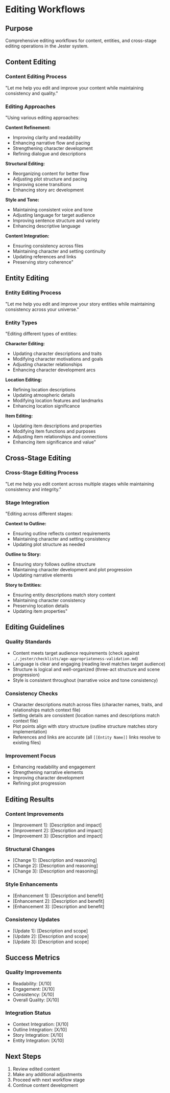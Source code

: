 

# Editing Workflows

## Purpose

Comprehensive editing workflows for content, entities, and cross-stage editing operations in the Jester system.

## Content Editing

### Content Editing Process
"Let me help you edit and improve your content while maintaining consistency and quality."

### Editing Approaches
"Using various editing approaches:

**Content Refinement:**
- Improving clarity and readability
- Enhancing narrative flow and pacing
- Strengthening character development
- Refining dialogue and descriptions

**Structural Editing:**
- Reorganizing content for better flow
- Adjusting plot structure and pacing
- Improving scene transitions
- Enhancing story arc development

**Style and Tone:**
- Maintaining consistent voice and tone
- Adjusting language for target audience
- Improving sentence structure and variety
- Enhancing descriptive language

**Content Integration:**
- Ensuring consistency across files
- Maintaining character and setting continuity
- Updating references and links
- Preserving story coherence"

## Entity Editing

### Entity Editing Process
"Let me help you edit and improve your story entities while maintaining consistency across your universe."

### Entity Types
"Editing different types of entities:

**Character Editing:**
- Updating character descriptions and traits
- Modifying character motivations and goals
- Adjusting character relationships
- Enhancing character development arcs

**Location Editing:**
- Refining location descriptions
- Updating atmospheric details
- Modifying location features and landmarks
- Enhancing location significance

**Item Editing:**
- Updating item descriptions and properties
- Modifying item functions and purposes
- Adjusting item relationships and connections
- Enhancing item significance and value"

## Cross-Stage Editing

### Cross-Stage Editing Process
"Let me help you edit content across multiple stages while maintaining consistency and integrity."

### Stage Integration
"Editing across different stages:

**Context to Outline:**
- Ensuring outline reflects context requirements
- Maintaining character and setting consistency
- Updating plot structure as needed

**Outline to Story:**
- Ensuring story follows outline structure
- Maintaining character development and plot progression
- Updating narrative elements

**Story to Entities:**
- Ensuring entity descriptions match story content
- Maintaining character consistency
- Preserving location details
- Updating item properties"

## Editing Guidelines

### Quality Standards
- Content meets target audience requirements (check against `./.jester/checklists/age-appropriateness-validation.md`)
- Language is clear and engaging (reading level matches target audience)
- Structure is logical and well-organized (three-act structure and scene progression)
- Style is consistent throughout (narrative voice and tone consistency)

### Consistency Checks
- Character descriptions match across files (character names, traits, and relationships match context file)
- Setting details are consistent (location names and descriptions match context file)
- Plot points align with story structure (outline structure matches story implementation)
- References and links are accurate (all `[[Entity Name]]` links resolve to existing files)

### Improvement Focus
- Enhancing readability and engagement
- Strengthening narrative elements
- Improving character development
- Refining plot progression

## Editing Results

### Content Improvements
- [Improvement 1]: [Description and impact]
- [Improvement 2]: [Description and impact]
- [Improvement 3]: [Description and impact]

### Structural Changes
- [Change 1]: [Description and reasoning]
- [Change 2]: [Description and reasoning]
- [Change 3]: [Description and reasoning]

### Style Enhancements
- [Enhancement 1]: [Description and benefit]
- [Enhancement 2]: [Description and benefit]
- [Enhancement 3]: [Description and benefit]

### Consistency Updates
- [Update 1]: [Description and scope]
- [Update 2]: [Description and scope]
- [Update 3]: [Description and scope]

## Success Metrics

### Quality Improvements
- Readability: [X/10]
- Engagement: [X/10]
- Consistency: [X/10]
- Overall Quality: [X/10]

### Integration Status
- Context Integration: [X/10]
- Outline Integration: [X/10]
- Story Integration: [X/10]
- Entity Integration: [X/10]

## Next Steps

1. Review edited content
2. Make any additional adjustments
3. Proceed with next workflow stage
4. Continue content development
